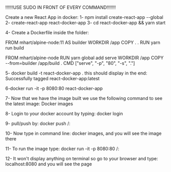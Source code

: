 !!!!!!USE SUDO IN FRONT OF EVERY COMMAND!!!!!!!

Create a new React App in docker:
1- npm install create-react-app --global
2- create-react-app react-docker-app
3- cd react-docker-app && yarn start

4- Create a Dockerfile inside the folder:

FROM mhart/alpine-node:11 AS builder
WORKDIR /app
COPY . .
RUN yarn run build

FROM mhart/alpine-node
RUN yarn global add serve
WORKDIR /app
COPY --from=builder /app/build .
CMD ["serve", "-p", "80", "-s", "."]

5- docker build -t react-docker-app .
this should display in the end: Successfully tagged react-docker-app:latest

6-docker run -it -p 8080:80 react-docker-app

7- Now that we have the image built we use the following command to see the latest image: Docker images

8- Login to your docker account by typing: docker login

9- pull/push by: docker push <USERNAME>/<REPOSITORY>:<TAGNAME> 

10- Now type in command line: docker images, and you will see the image there

11- To run the image type: docker run -it -p 8080:80 <USERNAME>/<REPOSITORY>:<TAGNAME> 

12- It won't display anything on terminal so go to your browser and type: localhost:8080 and you 
will see the page
